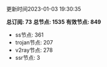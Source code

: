 更新时间2023-01-03 19:30:35

**总订阅: 73**
**总节点: 1535**
**有效节点: 849**
- ss节点: 361
- trojan节点: 207
- v2ray节点: 278
- ssr节点: 3
